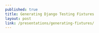 ```yaml
---
published: true
title: Generating Django Testing Fixtures
layout: post
link: /presentations/generating-fixtures/
---
```



